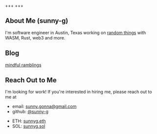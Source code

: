 +++
+++

## About Me (sunny-g)

I'm software engineer in Austin, Texas working on [random things](https://github.com/sunny-g) with WASM, Rust, web3 and more.

## Blog

[mindful ramblings](/blog)

## Reach Out to Me

I'm looking for work! If you're interested in hiring me, please reach out to me at

- email: [sunny.gonna@gmail.com](mailto:sunny.gonna@gmail.com)
- github: [@sunny-g](https://github.com/sunny-g)
<!-- - linkedin: [sunnygonna](https://www.linkedin.com/in/sunnygonna) -->
- ETH: [sunnyg.eth](https://app.ens.domains/sunnyg.eth)
- SOL: [sunnyg.sol](https://www.sns.id/domain?domain=sunnyg)
